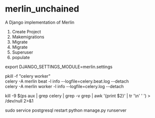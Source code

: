 # merlin_unchained
A Django implementation of Merlin


1. Create Project
2. Makemigrations
3. Migrate 
4. Migrate
5. Superuser 
6. populate 

export DJANGO_SETTINGS_MODULE=merlin.settings

pkill -f "celery worker"  
celery -A merlin beat -l info --logfile=celery.beat.log --detach  
celery -A merlin worker -l info --logfile=celery.log --detach

kill -9 $(ps aux | grep celery | grep -v grep | awk '{print $2}' | tr '\n'  ' ') > /dev/null 2>&1

sudo service postgresql restart
python manage.py runserver